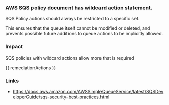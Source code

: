 
### AWS SQS policy document has wildcard action statement.

SQS Policy actions should always be restricted to a specific set.

This ensures that the queue itself cannot be modified or deleted, and prevents possible future additions to queue actions to be implicitly allowed.

### Impact
SQS policies with wildcard actions allow more that is required

<!-- DO NOT CHANGE -->
{{ remediationActions }}

### Links
- https://docs.aws.amazon.com/AWSSimpleQueueService/latest/SQSDeveloperGuide/sqs-security-best-practices.html
        